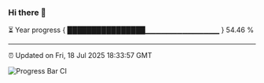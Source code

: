 ### Hi there 👋

⏳ Year progress { ████████████████▁▁▁▁▁▁▁▁▁▁▁▁▁▁ } 54.46 %

---

⏰ Updated on Fri, 18 Jul 2025 18:33:57 GMT

![Progress Bar CI](https://github.com/liununu/liununu/workflows/Progress%20Bar%20CI/badge.svg)
